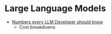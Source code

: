 Large Language Models
=====================

* [Numbers every LLM Developer should know](https://github.com/ray-project/llm-numbers)
    * Cost breakdowns
